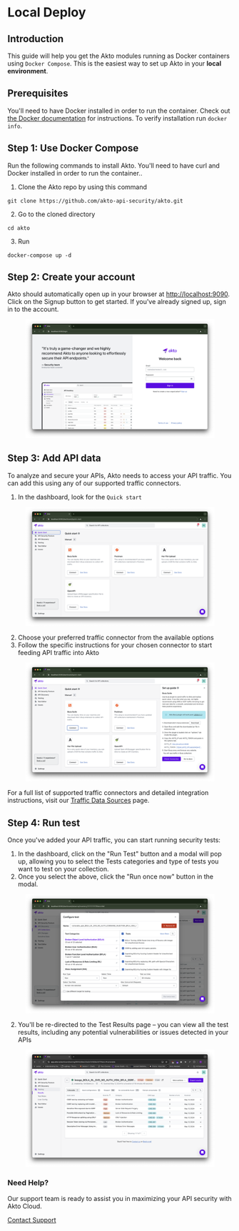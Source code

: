 # Local Deploy

## **Introduction**

This guide will help you get the Akto modules running as Docker containers using `Docker Compose`. This is the easiest way to set up Akto in your **local environment**.

## Prerequisites

You'll need to have Docker installed in order to run the container. Check out [the Docker documentation](https://docs.docker.com/install/) for instructions. To verify installation run `docker info`.

## Step 1: Use Docker Compose

Run the following commands to install Akto. You'll need to have curl and Docker installed in order to run the container..

1. Clone the Akto repo by using this command

```
git clone https://github.com/akto-api-security/akto.git
```

2. Go to the cloned directory

```
cd akto
```

3. Run&#x20;

```
docker-compose up -d
```

## Step 2: Create your account

Akto should automatically open up in your browser at [http://localhost:9090](http://localhost:9090). Click on the Signup button to get started. If you've already signed up, sign in to the account.

<figure><img src="../.gitbook/assets/image (22).png" alt=""><figcaption></figcaption></figure>

## Step 3: Add API data

To analyze and secure your APIs, Akto needs to access your API traffic. You can add this using any of our supported traffic connectors.

1. In the dashboard, look for the `Quick start`

<figure><img src="../.gitbook/assets/image (24).png" alt=""><figcaption></figcaption></figure>

2. Choose your preferred traffic connector from the available options
3. Follow the specific instructions for your chosen connector to start feeding API traffic into Akto

<figure><img src="../.gitbook/assets/image (25).png" alt=""><figcaption></figcaption></figure>

For a full list of supported traffic connectors and detailed integration instructions, visit our [Traffic Data Sources](https://docs.akto.io/traffic-connections/traffic-data-sources) page.

## Step 4: Run test

Once you've added your API traffic, you can start running security tests:

1. In the dashboard, click on the "Run Test" button and a modal will pop up, allowing you to select the Tests categories and type of tests you want to test on your collection.
2. Once you select the above, click the "Run once now" button in the modal.

<figure><img src="../.gitbook/assets/image (26).png" alt=""><figcaption></figcaption></figure>

2. You'll be re-directed to the  Test Results page – you can view all the test results, including any potential vulnerabilities or issues detected in your APIs

<figure><img src="../.gitbook/assets/image (19).png" alt=""><figcaption></figcaption></figure>

### Need Help?

Our support team is ready to assist you in maximizing your API security with Akto Cloud.

[Contact Support](mailto:support@akto.io)
